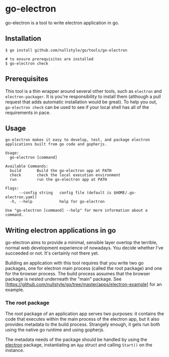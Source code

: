 # go-electron

go-electron is a tool to write electron application in go.

## Installation

```shell
$ go install github.com/nullstyle/go/tools/go-electron

# to ensure prerequisites are installed
$ go-electron check
```

## Prerequisites

This tool is a thin wrapper around several other tools, such as `electron` and `electron-packager`.  It is you're responsibility to install them (although a pull request that adds automatic installation would be great).  To help you out, `go-electron check` can be used to see if your local shell has all of the requirements in pace.

## Usage

```
go-electron makes it easy to develop, test, and package electron applications built from go code and gopherjs.

Usage:
  go-electron [command]

Available Commands:
  build       Build the go-electron app at PATH
  check       check the local execution environment
  run         run the go-electron app at PATH

Flags:
      --config string   config file (default is $HOME/.go-electron.yaml)
  -h, --help            help for go-electron

Use "go-electron [command] --help" for more information about a command.
```

## Writing electron applications in go

go-electron aims to provide a minimal, sensible layer overtop the terrible, normal web development experience of nowadays.  You decide whether I've succeeded or not.  It's certainly not there yet.

Building an application with this tool requires that you write two go packages, one for electron main process (called the root package) and one for the browser process.  The build process assumes that the browser package is nested underneath the "main" package.  See [https://github.com/nullstyle/go/tree/master/apps/electron-example] for an example.

### The root package

The root package of an application app serves two purposes: it contains the code that executes within the main process of the electron app, but it also provides metadata to the build process.  Strangely enough, it gets run both using the native go runtime and using gopherjs.

The metadata needs of the package should be handled by using the [electron](https://github.com/nullstyle/go/tree/master/electron) package, instantiating an `App` struct and calling `Start()` on the instance.